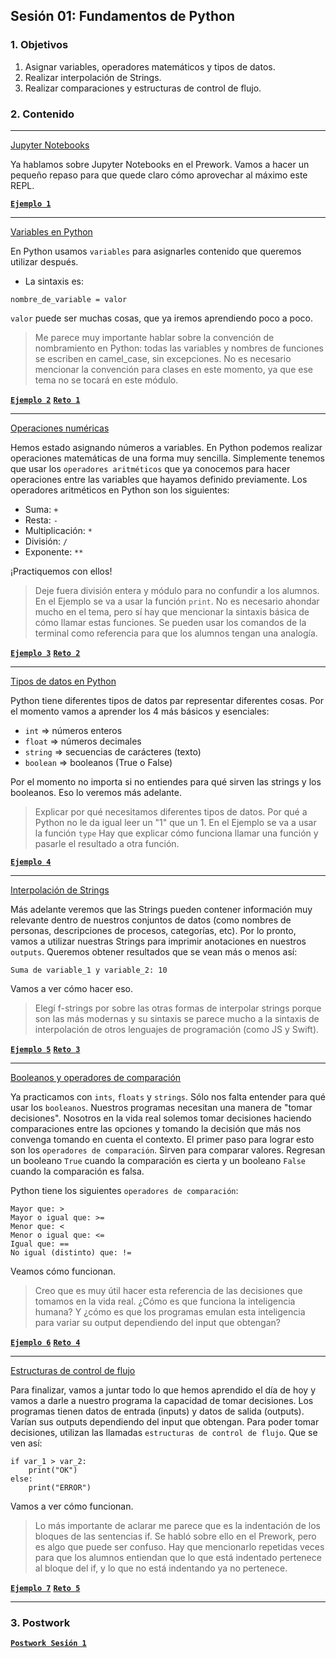
## Sesión 01: Fundamentos de Python

### 1. Objetivos

1. Asignar variables, operadores matemáticos y tipos de datos.
2. Realizar interpolación de Strings.
3. Realizar comparaciones y estructuras de control de flujo.

### 2. Contenido

---

<ins>Jupyter Notebooks</ins>

Ya hablamos sobre Jupyter Notebooks en el Prework. Vamos a hacer un pequeño repaso para que quede claro cómo aprovechar al máximo este REPL.

[**`Ejemplo 1`**](Ejemplo-01/notebook_de_practica.ipynb)

---

<ins>Variables en Python</ins>

En Python usamos `variables` para asignarles contenido que queremos utilizar después.

- La sintaxis es:

`nombre_de_variable = valor`

`valor` puede ser muchas cosas, que ya iremos aprendiendo poco a poco.

> Me parece muy importante hablar sobre la convención de nombramiento en Python: todas las variables y nombres de funciones se escriben en camel_case, sin excepciones. No es necesario mencionar la convención para clases en este momento, ya que ese tema no se tocará en este módulo.

[**`Ejemplo 2`**](Ejemplo-02/variables.ipynb)
[**`Reto 1`**](Reto-01/variables.ipynb)

---

<ins>Operaciones numéricas</ins>

Hemos estado asignando números a variables. En Python podemos realizar operaciones matemáticas de una forma muy sencilla. Simplemente tenemos que usar los `operadores aritméticos` que ya conocemos para hacer operaciones entre las variables que hayamos definido previamente. Los operadores aritméticos en Python son los siguientes:

- Suma: `+`
- Resta: `-`
- Multiplicación: `*`
- División: `/`
- Exponente: `**`

¡Practiquemos con ellos!

> Deje fuera división entera y módulo para no confundir a los alumnos. En el Ejemplo se va a usar la función `print`. No es necesario ahondar mucho en el tema, pero sí hay que mencionar la sintaxis básica de cómo llamar estas funciones. Se pueden usar los comandos de la terminal como referencia para que los alumnos tengan una analogía.

[**`Ejemplo 3`**](Ejemplo-03/operaciones_numericas.ipynb)
[**`Reto 2`**](Reto-02/operaciones_numericas.ipynb)

---

<ins>Tipos de datos en Python</ins>

Python tiene diferentes tipos de datos par representar diferentes cosas. Por el momento vamos a aprender los 4 más básicos y esenciales:

- `int` => números enteros
- `float` => números decimales
- `string` => secuencias de carácteres (texto)
- `boolean` => booleanos (True o False)

Por el momento no importa si no entiendes para qué sirven las strings y los booleanos. Eso lo veremos más adelante.

> Explicar por qué necesitamos diferentes tipos de datos. Por qué a Python no le da igual leer un "1" que un 1. En el Ejemplo se va a usar la función `type` Hay que explicar cómo funciona llamar una función y pasarle el resultado a otra función.

[**`Ejemplo 4`**](Ejemplo-04/tipos_de_datos.ipynb)

---

<ins>Interpolación de Strings</ins>

Más adelante veremos que las Strings pueden contener información muy relevante dentro de nuestros conjuntos de datos (como nombres de personas, descripciones de procesos, categorías, etc). Por lo pronto, vamos a utilizar nuestras Strings para imprimir anotaciones en nuestros `outputs`. Queremos obtener resultados que se vean más o menos así:

`Suma de variable_1 y variable_2: 10`

Vamos a ver cómo hacer eso.

> Elegí f-strings por sobre las otras formas de interpolar strings porque son las más modernas y su sintaxis se parece mucho a la sintaxis de interpolación de otros lenguajes de programación (como JS y Swift).

[**`Ejemplo 5`**](Ejemplo-05/interpolacion_de_strings.ipynb)
[**`Reto 3`**](Reto-03/interpolacion_de_strings.ipynb)

---

<ins>Booleanos y operadores de comparación</ins>

Ya practicamos con `ints`, `floats` y `strings`. Sólo nos falta entender para qué usar los `booleanos`. Nuestros programas necesitan una manera de "tomar decisiones". Nosotros en la vida real solemos tomar decisiones haciendo comparaciones entre las opciones y tomando la decisión que más nos convenga tomando en cuenta el contexto. El primer paso para lograr esto son los `operadores de comparación`. Sirven para comparar valores. Regresan un booleano `True` cuando la comparación es cierta y un booleano `False` cuando la comparación es falsa.

Python tiene los siguientes `operadores de comparación`:

```
Mayor que: >
Mayor o igual que: >=
Menor que: <
Menor o igual que: <=
Igual que: ==
No igual (distinto) que: !=
```

Veamos cómo funcionan.

> Creo que es muy útil hacer esta referencia de las decisiones que tomamos en la vida real. ¿Cómo es que funciona la inteligencia humana? Y ¿cómo es que los programas emulan esta inteligencia para variar su output dependiendo del input que obtengan?

[**`Ejemplo 6`**](Ejemplo-06/operadores_de_comparacion.ipynb)
[**`Reto 4`**](Reto-04/operadores_de_comparacion.ipynb)

---

<ins>Estructuras de control de flujo</ins>

Para finalizar, vamos a juntar todo lo que hemos aprendido el día de hoy y vamos a darle a nuestro programa la capacidad de tomar decisiones. Los programas tienen datos de entrada (inputs) y datos de salida (outputs). Varían sus outputs dependiendo del input que obtengan. Para poder tomar decisiones, utilizan las llamadas `estructuras de control de flujo`. Que se ven así:

```
if var_1 > var_2:
    print("OK")
else:
    print("ERROR")
```

Vamos a ver cómo funcionan.

> Lo más importante de aclarar me parece que es la indentación de los bloques de las sentencias if. Se habló sobre ello en el Prework, pero es algo que puede ser confuso. Hay que mencionarlo repetidas veces para que los alumnos entiendan que lo que está indentado pertenece al bloque del if, y lo que no está indentando ya no pertenece.

[**`Ejemplo 7`**](Ejemplo-07/estructuras_de_control_de_flujo.ipynb)
[**`Reto 5`**](Reto-05/estructuras_de_control_de_flujo.ipynb)

---

### 3. Postwork

[**`Postwork Sesión 1`**](Postwork/Readme.md)
